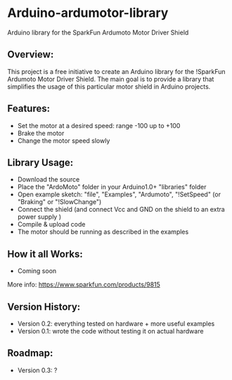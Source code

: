 Arduino-ardumotor-library
=========================

Arduino library for the SparkFun Ardumoto Motor Driver Shield

Overview:
---------

This project is a free initiative to create an Arduino library for the !SparkFun Ardumoto Motor Driver Shield. 
The main goal is to provide a library that simplifies the usage of this particular motor shield in Arduino projects.

Features:
---------
  * Set the motor at a desired speed: range -100 up to +100
  * Brake the motor
  * Change the motor speed slowly

Library Usage:
--------------
  * Download the source
  * Place the "ArdoMoto" folder in your Arduino1.0+ "libraries" folder
  * Open example sketch: "file", "Examples", "Ardumoto", "!SetSpeed" (or "Braking" or "!SlowChange")
  * Connect the shield (and connect Vcc and GND on the shield to an extra power supply )
  * Compile & upload code
  * The motor should be running as described in the examples
  
How it all Works:
-----------------
  * Coming soon

More info: https://www.sparkfun.com/products/9815

Version History:
----------------
  * Version 0.2: everything tested on hardware + more useful examples
  * Version 0.1: wrote the code without testing it on actual hardware   

Roadmap:
--------
 * Version 0.3: ?                                           
